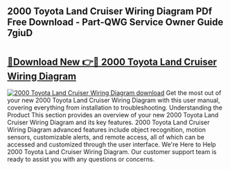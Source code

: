 ## 2000 Toyota Land Cruiser Wiring Diagram PDf Free Download - Part-QWG Service Owner Guide 7giuD

# <h2><a href="http://dfjdo8s.blite.top/?on=2000+Toyota+Land+Cruiser+Wiring+Diagram">🔗Download New 👉🔴 2000 Toyota Land Cruiser Wiring Diagram</a></h2>

[![2000 Toyota Land Cruiser Wiring Diagram download](https://i.imgur.com/lujVjoI.png)](http://dfjdo8s.blite.top/?on=2000+Toyota+Land+Cruiser+Wiring+Diagram)
Get the most out of your new 2000 Toyota Land Cruiser Wiring Diagram with this user manual, covering everything from installation to troubleshooting. Understanding the Product This section provides an overview of your new 2000 Toyota Land Cruiser Wiring Diagram and its key features. 2000 Toyota Land Cruiser Wiring Diagram advanced features include object recognition, motion sensors, customizable alerts, and remote access, all of which can be accessed and customized through the user interface. We're Here to Help 2000 Toyota Land Cruiser Wiring Diagram. Our customer support team is ready to assist you with any questions or concerns.
